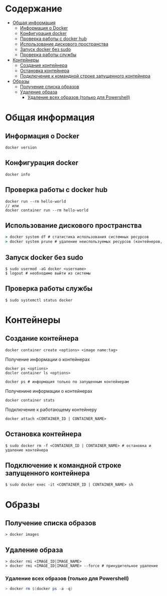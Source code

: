 # Содержание
* [Общая информация](#общая-информация)
  * [Информация о Docker](#информация-о-docker)
  * [Конфигурация docker](#конфигурация-docker)
  * [Проверка работы с docker hub](#проверка-работы-с-docker-hub)
  * [Использование дискового пространства](#использование-дискового-пространства)
  * [Запуск docker без sudo](#запуск-docker-без-sudo)
  * [Проверка работы службы](#проверка-работы-службы)
* [Контейнеры](#контейнеры)
  * [Создание контейнера](#создание-контейнера)
  * [Остановка контейнера](#остановка-контейнера)
  * [Подключение к командной строке запущенного контейнера](#подключение-к-командной-строке-запущенного-контейнера)
* [Образы](#образы)
  * [Получение списка образов](#получение-списка-образов)
  * [Удаление образа](#удаление-образа)
    * [Удаление всех образов (только для Powershell)]() 
# Общая информация
## Информация о Docker
```shell
docker version
```
## Конфигурация docker
```shell
docker info
```
## Проверка работы с docker hub
```shell
docker run --rm hello-world
// или
docker container run --rm hello-world
```
## Использование дискового пространства
```cmd
> docker system df # статистика использования системных ресурсов
> docker system prune # удаление неиспользуемых ресурсов (контейнеров, сетей, образов и т.д.)
```
## Запуск docker без sudo
```
$ sudo usermod -aG docker <username>
$ logout # необходимо выйти из системы
```
## Проверка работы службы
```shell
$ sudo systemctl status docker
```
# Контейнеры
## Создание контейнера
```shell
docker container create <options> <image name:tag>
```
Получение информации о контейнерах
```shell
docker ps <options>
docler container ls <options>

docker ps # информация только по запущенным контейнерам
```
Полученине информации о контейнерах
```shell
docker container stats
```
Подключение к работающему контейнеру
```shell
docker attach <CONTAINER_ID | CONTAINER_NAME>
```
## Остановка контейнера
```shell
$ sudo docker rm -f <CONTAINER_ID | CONTAINER_NAME> # остановка и удаление контейнера
```
## Подключение к командной строке запущенного контейнера
```shell
$ sudo docker exec -it <CONTAINER_ID | CONTAINER_NAME> sh
```
# Образы
## Получение списка образов
```shell
> docker images
```
## Удаление образа
```shell
> docker rmi <IMAGE_ID|IMAGE_NAME>
> docker rmi <IMAGE_ID|IMAGE_NAME> --force # принудительное удаление
```
### Удаление всех образов (только для Powershell)
```powershell
> docker rm $(docker ps -a -q)
```
